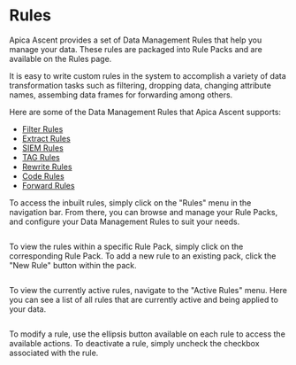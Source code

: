 # Rules

Apica Ascent provides a set of Data Management Rules that help you manage your data. These rules are packaged into Rule Packs and are available on the Rules page.

It is easy to write custom rules in the system to accomplish a variety of data transformation tasks such as filtering, dropping data, changing attribute names, assembing data frames for forwarding among others.&#x20;

Here are some of the Data Management Rules that Apica Ascent supports:

* [Filter Rules](https://docs.logiq.ai/data-management/filter)
* [Extract Rules](https://docs.logiq.ai/data-management/extract)
* [SIEM Rules](https://docs.logiq.ai/data-management/siem-and-tag)
* [TAG Rules](https://docs.logiq.ai/data-management/siem-and-tag)
* [Rewrite Rules](https://docs.logiq.ai/data-management/rewrite)
* [Code Rules](https://docs.apica.io/data-management/code)
* [Forward Rules](https://docs.logiq.ai/data-management/forward)

To access the inbuilt rules, simply click on the "Rules" menu in the navigation bar. From there, you can browse and manage your Rule Packs, and configure your Data Management Rules to suit your needs.

<figure><img src="../../.gitbook/assets/Screen Shot 2024-06-27 at 6.11.51 PM.png" alt=""><figcaption></figcaption></figure>

To view the rules within a specific Rule Pack, simply click on the corresponding Rule Pack. To add a new rule to an existing pack, click the "New Rule" button within the pack.

<figure><img src="../../.gitbook/assets/Screen Shot 2024-06-27 at 6.17.03 PM.png" alt=""><figcaption></figcaption></figure>

To view the currently active rules, navigate to the "Active Rules" menu. Here you can see a list of all rules that are currently active and being applied to your data.

<figure><img src="../../.gitbook/assets/Screen Shot 2024-06-27 at 6.14.19 PM.png" alt=""><figcaption></figcaption></figure>

To modify a rule, use the ellipsis button available on each rule to access the available actions. To deactivate a rule, simply uncheck the checkbox associated with the rule.
